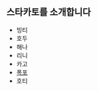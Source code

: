 ## 스타카토를 소개합니다

* 빙티
* 호두
* 해나
* 리니
* 카고
* [폭포](https://github.com/BurningFalls/git-practice/tree/main/team-member-introduction/pokpo.md)
* 호티
